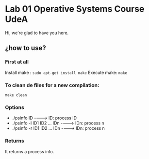 # Lab 01 Operative Systems Course UdeA
Hi, we're glad to have you here.

## ¿how to use?

### First at all

Install make : `sudo apt-get install make`
Execute make: `make`

### To clean de files for a new compilation:
`make clean`

### Options
- ./psinfo ID                   ----> ID: process ID
- ./psinfo -l ID1 ID2 ... IDn   ----> IDn: process n
- ./psinfo -r ID1 ID2 ... IDn   ----> IDn: process n

### Returns

It returns a process info.
